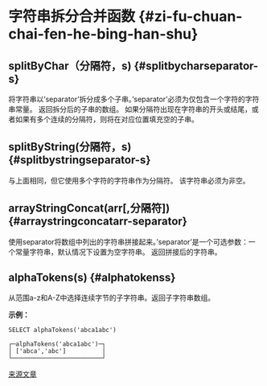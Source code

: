 # 字符串拆分合并函数 {#zi-fu-chuan-chai-fen-he-bing-han-shu}

## splitByChar（分隔符，s) {#splitbycharseparator-s}

将字符串以’separator’拆分成多个子串。’separator’必须为仅包含一个字符的字符串常量。
返回拆分后的子串的数组。 如果分隔符出现在字符串的开头或结尾，或者如果有多个连续的分隔符，则将在对应位置填充空的子串。

## splitByString(分隔符，s) {#splitbystringseparator-s}

与上面相同，但它使用多个字符的字符串作为分隔符。 该字符串必须为非空。

## arrayStringConcat(arr\[,分隔符\]) {#arraystringconcatarr-separator}

使用separator将数组中列出的字符串拼接起来。’separator’是一个可选参数：一个常量字符串，默认情况下设置为空字符串。
返回拼接后的字符串。

## alphaTokens(s) {#alphatokenss}

从范围a-z和A-Z中选择连续字节的子字符串。返回子字符串数组。

**示例：**

    SELECT alphaTokens('abca1abc')

    ┌─alphaTokens('abca1abc')─┐
    │ ['abca','abc']          │
    └─────────────────────────┘

[来源文章](https://clickhouse.com/docs/en/query_language/functions/splitting_merging_functions/) <!--hide-->
